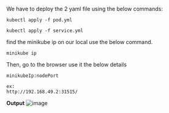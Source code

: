 We have to deploy the 2 yaml file using the below commands:

```
kubectl apply -f pod.yml

kubectl apply -f service.yml
```

find the minikube ip on our local use the below command.
```
minikube ip
```
Then, go to the browser use it the below details

```
minikubeIp:nodePort

ex:
http://192.168.49.2:31515/
```

**Output**
![image](https://user-images.githubusercontent.com/91359308/230558658-2c3c1f62-c141-4f75-84f5-1fea444fdbff.png)


